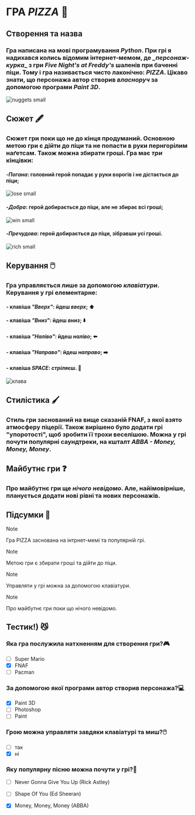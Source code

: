 # ГРА _**PIZZA**_ 🍕
## Створення та назва
### Гра написана на мові програмування _**Python**_. При грі я надихався колись відомим інтернет-мемом, де *_*персонаж-курка**_ з гри _Five Night's at Freddy's_ шаленів при баченні піци. Тому і гра називається чисто лаконічно: _**PIZZA**_. Цікаво знати, що персонажа автор створив _власноруч_ за допомогою програми _**Paint 3D**_.
![nuggets small](https://github.com/MaksHobela/MaksHobela/assets/149590733/6f128c2d-b60b-403b-9de4-0850bada17d5)


## Сюжет 🖋️
### Сюжет гри поки що не до кінця продуманий. Основною метою гри є дійти до піци та не попасти в руки пернгорілим наґетсам. Також можна збирати гроші. Гра має _три_ кінцівки: 
#### -_**Погана**_: головний герой попадає у руки ворогів і не дістається до піци;
![lose small](https://github.com/MaksHobela/MaksHobela/assets/149590733/80707b5a-7b90-40c9-9f48-f144fd3f0c96)
#### -_**Добра**_: герой добирається до піци, але не збирає всі гроші;
![win small](https://github.com/MaksHobela/MaksHobela/assets/149590733/e2add6e8-3e34-4121-bcf6-7c071100b36a)
#### -_Пречудова_: герой добирається до піци, зібравши усі гроші.
![rich small](https://github.com/MaksHobela/MaksHobela/assets/149590733/fa4e115b-a4c4-4bda-85c0-217d80c0a183)




## Керування 🖱️
### Гра управляється лише за допомогою _клавіатури_. Керування у грі елементарне:
#### - клавіша _"Вверх"_: йдеш _вверх_; ⬆️
#### - клавіша _"Вниз"_: йдеш _вниз_; ⬇️
#### - клавіша _"Наліво"_: йдеш _наліво_; ⬅️
#### - клавіша _"Направо"_: йдеш _направо_; ➡️
#### - клавіша _SPACE_: _стріляєш_. 🔫
![клава](https://github.com/MaksHobela/MaksHobela/assets/149590733/ccf2cbf3-e972-40af-a916-892b558964a0)
## Стилістика 🖌️
### Стиль гри заснований на вище сказаній FNAF, з якої взято атмосферу піцерії. Також вирішено було додати грі "упоротості", щоб зробити її трохи веселішою. Можна у грі почути популярні саундтреки, на кшталт _ABBA - Money, Money, Money_.

## Майбутнє гри ❓
### Про майбутнє гри ще _нічого невідомо_. Але, найімовірніше, планується додати нові рівні та нових персонажів.

## Підсумки 📓
> [!NOTE]
> Гра PIZZA заснована на інтрнет-мемі та популярній грі.

> [!NOTE]
> Метою гри є збирати гроші та дійти до піци.

> [!NOTE]
> Управляти у грі можна за допомогою клавіатури.

> [!NOTE]
> Про майбутнє гри поки що нічого невідомо.

 ## Тестик!) 😼
 ### Яка гра послужила натхненням для створення гри?🎮
 - [ ] Super Mario
 - [x] FNAF
 - [ ] Pacman
 ### За допомогою якої програми автор створив персонажа?💻
 - [x] Paint 3D
 - [ ] Photoshop
 - [ ] Paint
### Грою можна управляти завдяки клавіатурі та миш?🖱️
 - [ ] так
 - [x] ні
### Яку популярну пісню можна почути у грі?🎵
 - [ ] Never Gonna Give You Up (Rick Astley)
 - [ ] Shape Of You (Ed Sheeran)
 - [x] Money, Money, Money (ABBA)




